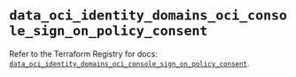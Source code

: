 # `data_oci_identity_domains_oci_console_sign_on_policy_consent`

Refer to the Terraform Registry for docs: [`data_oci_identity_domains_oci_console_sign_on_policy_consent`](https://registry.terraform.io/providers/oracle/oci/7.19.0/docs/data-sources/identity_domains_oci_console_sign_on_policy_consent).
